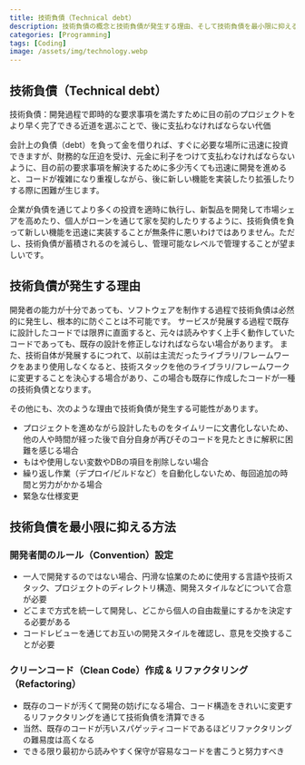 ```yaml
---
title: 技術負債（Technical debt）
description: 技術負債の概念と技術負債が発生する理由、そして技術負債を最小限に抑える方法を見てみましょう。
categories: [Programming]
tags: [Coding]
image: /assets/img/technology.webp
---
```

## 技術負債（Technical debt）
技術負債：開発過程で即時的な要求事項を満たすために目の前のプロジェクトをより早く完了できる近道を選ぶことで、後に支払わなければならない代価

会計上の負債（debt）を負って金を借りれば、すぐに必要な場所に迅速に投資できますが、財務的な圧迫を受け、元金に利子をつけて支払わなければならないように、目の前の要求事項を解決するために多少汚くても迅速に開発を進めると、コードが複雑になり重複しながら、後に新しい機能を実装したり拡張したりする際に困難が生じます。

企業が負債を通じてより多くの投資を適時に執行し、新製品を開発して市場シェアを高めたり、個人がローンを通じて家を契約したりするように、技術負債を負って新しい機能を迅速に実装することが無条件に悪いわけではありません。ただし、技術負債が蓄積されるのを減らし、管理可能なレベルで管理することが望ましいです。

## 技術負債が発生する理由
開発者の能力が十分であっても、ソフトウェアを制作する過程で技術負債は必然的に発生し、根本的に防ぐことは不可能です。
サービスが発展する過程で既存に設計したコードでは限界に直面すると、元々は読みやすく上手く動作していたコードであっても、既存の設計を修正しなければならない場合があります。
また、技術自体が発展するにつれて、以前は主流だったライブラリ/フレームワークをあまり使用しなくなると、技術スタックを他のライブラリ/フレームワークに変更することを決心する場合があり、この場合も既存に作成したコードが一種の技術負債となります。

その他にも、次のような理由で技術負債が発生する可能性があります。
- プロジェクトを進めながら設計したものをタイムリーに文書化しないため、他の人や時間が経った後で自分自身が再びそのコードを見たときに解釈に困難を感じる場合
- もはや使用しない変数やDBの項目を削除しない場合
- 繰り返し作業（デプロイ/ビルドなど）を自動化しないため、毎回追加の時間と労力がかかる場合
- 緊急な仕様変更

## 技術負債を最小限に抑える方法
### 開発者間のルール（Convention）設定
- 一人で開発するのではない場合、円滑な協業のために使用する言語や技術スタック、プロジェクトのディレクトリ構造、開発スタイルなどについて合意が必要
- どこまで方式を統一して開発し、どこから個人の自由裁量にするかを決定する必要がある
- コードレビューを通じてお互いの開発スタイルを確認し、意見を交換することが必要

### クリーンコード（Clean Code）作成 & リファクタリング（Refactoring）
- 既存のコードが汚くて開発の妨げになる場合、コード構造をきれいに変更するリファクタリングを通じて技術負債を清算できる
- 当然、既存のコードが汚いスパゲッティコードであるほどリファクタリングの難易度は高くなる
- できる限り最初から読みやすく保守が容易なコードを書こうと努力すべき
